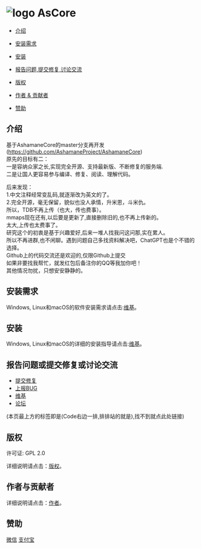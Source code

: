 # ![logo](http://m.qpic.cn/psc?/V52nY6a20lzs8U1Wv03f33HFbw43TrKC/bqQfVz5yrrGYSXMvKr.cqad44szbS8X0Ps9P2rb6ioZ.IEkHmy93jWFHC1wIznHyNosj8F9Zh8uGBSXiOwarjryde0sIuzb6NL3T3uLjVrQ!/b&bo=2QDRAAAAAAADByo!&rf=viewer_4) AsCore

* [介绍](#介绍)

* [安装需求](#安装需求)

* [安装](#安装)

* [报告问题,提交修复,讨论交流](#报告问题或提交修复或讨论交流)

* [版权](#版权)

* [作者 &amp; 贡献者](#作者与贡献者)

* [赞助](#赞助)

## 介绍

基于AshamaneCore的master分支再开发<br>
(https://github.com/AshamaneProject/AshamaneCore)<br>
原先的目标有二：<br>
一是容纳众家之长,实现完全开源、支持最新版、不断修复的服务端.<br>
二是让国人更容易参与编译、修复、阅读、理解代码。<br>

后来发现：<br>
1.中文注释经常变乱码,就逐渐改为英文的了。<br>
2.完全开源，毫无保留，貌似也没人承情，升米恩，斗米仇。<br>
所以，TDB不再上传（也大，传也费事）。<br>
mmaps现在还有,以后要是更新了,直接删除旧的,也不再上传新的。<br>
太大,上传也太费事了。<br>
研究这个的初衷是基于兴趣爱好,后来一堆人找我问这问那,实在累人。<br>
所以不再进群,也不闲聊。遇到问题自己多找资料解决吧，ChatGPT也是个不错的选择。<br>
Github上的代码交流还是欢迎的,仅限Github上提交<br>
如果非要找我帮忙，就发红包后备注你的QQ等我加你吧！<br>
其他情况勿扰，只想安安静静的。<br>
## 安装需求

Windows, Linux和macOS的软件安装需求请点击:[维基](https://trinitycore.info/en/install/requirements)。



## 安装
Windows, Linux和macOS的详细的安装指导请点击:[维基](https://trinitycore.info/en/home)。


## 报告问题或提交修复或讨论交流
* [提交修复](https://github.com/xuehyc/AsCore/pulls)
* [上报BUG](https://github.com/xuehyc/AsCore/discussions/30)
* [维基](https://github.com/xuehyc/AsCore/wiki)
* [论坛](https://github.com/xuehyc/AsCore/discussions)

(本页最上方的标签即是(Code右边一排,排排站的就是),找不到就点此处链接)

## 版权

许可证: GPL 2.0

详细说明请点击：[版权](COPYING)。

## 作者与贡献者

详细说明请点击：[作者](AUTHORS)。

## 赞助
[微信](https://www.kdocs.cn/l/chBq7Z1jTdU8)
[支付宝](https://kdocs.cn/l/cspwUBM7pkBg)

